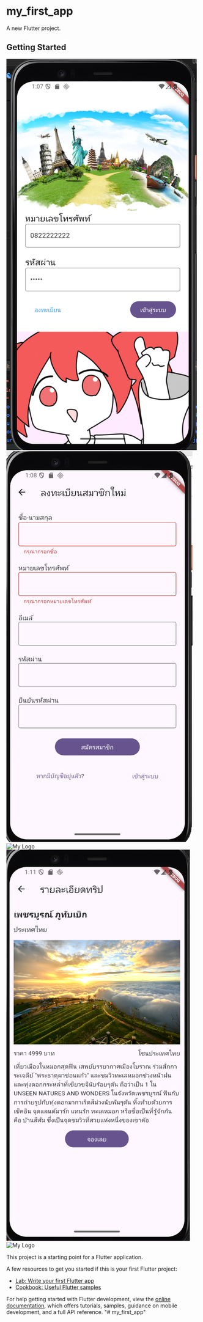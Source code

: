 # my_first_app

A new Flutter project.

## Getting Started

![My Logo](Screen%20shot/Login.png)
![My Logo](Screen%20shot/Register.png)
![My Logo](Screen%20shot/Profile.png)
![My Logo](Screen%20shot/Trip.png)
![My Logo](Screen%20shot/Menu%20trip.png)




This project is a starting point for a Flutter application.

A few resources to get you started if this is your first Flutter project:

- [Lab: Write your first Flutter app](https://docs.flutter.dev/get-started/codelab)
- [Cookbook: Useful Flutter samples](https://docs.flutter.dev/cookbook)

For help getting started with Flutter development, view the
[online documentation](https://docs.flutter.dev/), which offers tutorials,
samples, guidance on mobile development, and a full API reference.
"# my_first_app" 
